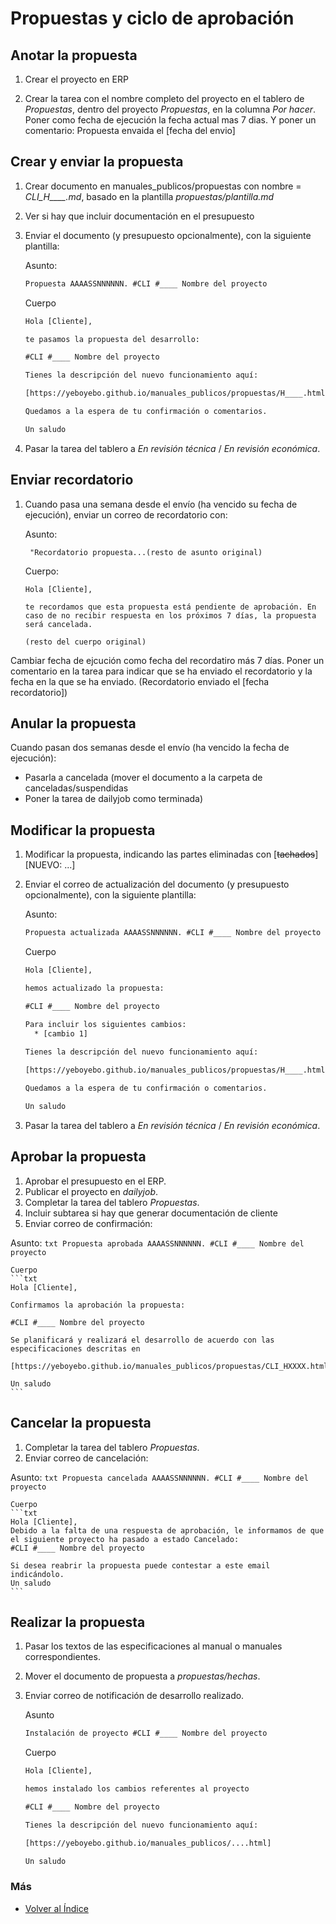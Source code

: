 # Propuestas y ciclo de aprobación

## Anotar la propuesta

1. Crear el proyecto en ERP

1. Crear la tarea con el nombre completo del proyecto en el tablero de *Propuestas*, dentro del proyecto *Propuestas*, en la columna *Por hacer*. Poner como fecha de ejecución la fecha actual mas 7 dias. Y poner un comentario: Propuesta envaida el [fecha del envio]

## Crear y enviar la propuesta

1. Crear documento en manuales_publicos/propuestas con nombre = *CLI_H____.md*, basado en la plantilla *propuestas/plantilla.md*

2. Ver si hay que incluir documentación en el presupuesto

3. Enviar el documento (y presupuesto opcionalmente), con la siguiente plantilla:

    Asunto:
    ```txt
    Propuesta AAAASSNNNNNN. #CLI #____ Nombre del proyecto
    ```

    Cuerpo
    ```txt
    Hola [Cliente],

    te pasamos la propuesta del desarrollo:

    #CLI #____ Nombre del proyecto

    Tienes la descripción del nuevo funcionamiento aquí:

    [https://yeboyebo.github.io/manuales_publicos/propuestas/H____.html]

    Quedamos a la espera de tu confirmación o comentarios.

    Un saludo
    ```

4. Pasar la tarea del tablero a *En revisión técnica* / *En revisión económica*.

## Enviar recordatorio

1. Cuando pasa una semana desde el envío (ha vencido su fecha de ejecución), enviar un correo de recordatorio con:

    Asunto:
    ```
     "Recordatorio propuesta...(resto de asunto original)
    ```

    Cuerpo:
    ```
    Hola [Cliente],
    
    te recordamos que esta propuesta está pendiente de aprobación. En caso de no recibir respuesta en los próximos 7 días, la propuesta será cancelada. 

    (resto del cuerpo original)

Cambiar fecha de ejcución como fecha del recordatiro más 7 días.
Poner un comentario en la tarea para indicar que se ha enviado el recordatorio y la fecha en la que se ha enviado. (Recordatorio enviado el [fecha recordatorio])

## Anular la propuesta

Cuando pasan dos semanas desde el envío (ha vencido la fecha de ejecución):
- Pasarla a cancelada (mover el documento a la carpeta de canceladas/suspendidas
- Poner la tarea de dailyjob como terminada)


## Modificar la propuesta

1. Modificar la propuesta, indicando las partes eliminadas con [~~tachados~~][NUEVO: ...]

2. Enviar el correo de actualización del documento (y presupuesto opcionalmente), con la siguiente plantilla:

    Asunto:
    ```txt
    Propuesta actualizada AAAASSNNNNNN. #CLI #____ Nombre del proyecto
    ```

    Cuerpo
    ```txt
    Hola [Cliente],

    hemos actualizado la propuesta:

    #CLI #____ Nombre del proyecto

    Para incluir los siguientes cambios:
      * [cambio 1]
  
    Tienes la descripción del nuevo funcionamiento aquí:

    [https://yeboyebo.github.io/manuales_publicos/propuestas/H____.html]

    Quedamos a la espera de tu confirmación o comentarios.

    Un saludo
    ```

1. Pasar la tarea del tablero a *En revisión técnica* / *En revisión económica*.

## Aprobar la propuesta

1. Aprobar el presupuesto en el ERP.
1. Publicar el proyecto en *dailyjob*.
1. Completar la tarea del tablero *Propuestas*.
1. Incluir subtarea si hay que generar documentación de cliente
1. Enviar correo de confirmación:

 Asunto:
    ```txt
    Propuesta aprobada AAAASSNNNNNN. #CLI #____ Nombre del proyecto
    ```

    Cuerpo
    ```txt
    Hola [Cliente],

    Confirmamos la aprobación la propuesta:

    #CLI #____ Nombre del proyecto
  
    Se planificará y realizará el desarrollo de acuerdo con las especificaciones descritas en

    [https://yeboyebo.github.io/manuales_publicos/propuestas/CLI_HXXXX.html]

    Un saludo
    ```

## Cancelar la propuesta

1. Completar la tarea del tablero *Propuestas*.
1. Enviar correo de cancelación:

Asunto:
    ```txt
    Propuesta cancelada AAAASSNNNNNN. #CLI #____ Nombre del proyecto
    ```

    Cuerpo
    ```txt
    Hola [Cliente],
    Debido a la falta de una respuesta de aprobación, le informamos de que el siguiente proyecto ha pasado a estado Cancelado:
    #CLI #____ Nombre del proyecto

    Si desea reabrir la propuesta puede contestar a este email indicándolo.
    Un saludo
    ```

## Realizar la propuesta

1. Pasar los textos de las especificaciones al manual o manuales correspondientes.
1. Mover el documento de propuesta a *propuestas/hechas*.
1. Enviar correo de notificación de desarrollo realizado.

    Asunto
  
    ```txt
    Instalación de proyecto #CLI #____ Nombre del proyecto
    ```

    Cuerpo
    ```txt
    Hola [Cliente],

    hemos instalado los cambios referentes al proyecto

    #CLI #____ Nombre del proyecto

    Tienes la descripción del nuevo funcionamiento aquí:

    [https://yeboyebo.github.io/manuales_publicos/....html]

    Un saludo
    ```

### Más

  * [Volver al Índice](./index.md)

